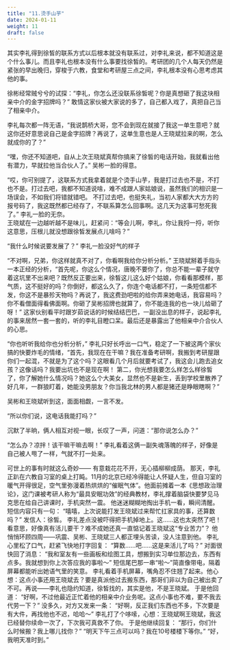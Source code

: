 ```yaml
---
title: "11.烫手山芋"
date: 2024-01-11
weight: 11
draft: false
---
```


其实李礼得到徐皙的联系方式以后根本就没有联系过，对李礼来说，都不知道这是个什么事儿。而且李礼也根本没有什么事要找徐皙的。考研团的几个人每天仍然是紧张的早出晚归，穿梭于六教，食堂和考研屋三点之间，李礼根本没有心思考虑其他的事。

徐彬经常贼兮兮的试探：“李礼，你怎么还没联系徐皙呢？你是真想砸了我这块相亲中介的金字招牌吗？” 敢情这家伙被大家说的多了，自己都入戏了，真把自己当了相亲中介。

李礼每次都一阵无语，“我说鹊桥大哥，您不会到现在就接了我这一单生意吧？就这你还好意思说自己是金字招牌？再说了，这单生意也是人王晓斌拉来的啊，怎么就成你的了？”

“嘿，你还不知道吧，自从上次王晓斌真帮你搞来了徐皙的电话开始，我就看出他有潜力，早就拉他当合伙人了。” 吴彬一脸的得意。

“哎，你可别提了，这联系方式我拿着就是个烫手山芋，我是打过去也不是，不打也不是。打过去吧，我都不知道说啥，难不成跟人家姑娘说，虽然我们的相识是一场误会，不如我们将错就错吧。 不打过去吧，也挺失礼，当初人家都大大方方的报号码了，我这既然都已经存了，不联系算怎么回事啊。这几天为这事可愁死我了。” 李礼一脸的无奈。											
王晓斌在一边越听越不是味儿，赶紧问：“等会儿啊，李礼，你让我捋一捋，听你这意思，压根儿就没想跟徐皙发展点儿啥吗？”

“我什么时候说要发展了？” 李礼一脸没好气的样子

“不对啊，兄弟，你这样就真不对了，你看啊我给你分析分析。” 王晓斌掰着手指头一本正经的分析，“首先呢，你这么个情况，唐晚不要你了，你总不能一辈子就守着这坑里不出来吧？既然反正要出来，徐皙这儿这么好个姑娘，你看看那模样，那气质，这不挺好的吗？你倒好，都这么久了，你连个电话都不打，一条短信都不发，你这不是暴殄天物吗？再说了，我这费劲吧啦的给你弄来她电话，我容易吗？你不看僧面得看佛面啊。你砸了吴彬招牌也就算了，你不能连我的也一块儿给砸了呀！” 这家伙别看平时跟岁茹说话的时候结结巴巴，一副没出息的样子，说起李礼的事来居然一套一套的，听的李礼目瞪口呆。最后还是暴露出了他相亲中介合伙人的心思。

“你也听听我给你也分析分析，” 李礼只好长呼出一口气，稳定了一下被这两个家伙搞的快要炸毛的情绪，“首先，我现在在干嘛？我在准备考研啊，我搬到考研屋跟你们一起混，不就是为了这个吗？这眼看几个月后就要考试了，我这会儿跑去追女孩？这像话吗？我要出坑也不是现在啊！ 第二，你光想我要怎么样怎么样徐皙了，你了解她什么情况吗？她这么个大美女，显然也不是新生，丢到学校里散养了好几年，一群狼盯着，她能没男朋友？你当我北林的男人都是猪还是睁眼瞎啊？”

吴彬和王晓斌听到这，面面相觑，一言不发。

“所以你们说，这电话我能打吗？”

沉默了半晌，俩人相互对视一眼，长叹了一声，问道：“那你说怎么办？”

“怎么办？凉拌！该干嘛干嘛去啊！” 李礼看着这俩一副失魂落魄的样子，好像是自己被人甩了一样，气就不打一处来。


可世上的事有时就这么奇妙—— 有意栽花花不开，无心插柳柳成荫。
那天，李礼正趴在六教自习室的桌上打盹。11月的北京已经冷得能让人怀疑人生，但自习室的暖气开得很足，空气里弥漫着热烘烘的“催眠气体”。他面前摊着一本《思想政治理论》，这门课被考研人称为“最具安眠功效”的经典教材，李礼撑着脑袋快要梦见马克思在给自己讲课时，手机突然一震。
他迷迷糊糊地掏出手机一看，瞬间清醒。
短信内容只有一句：
“嘻嘻，上次说能打发王晓斌过来帮忙扛家具的事，还算数吗？”
发信人：徐皙。
李礼差点没被吓得把手机掉地上。这……这也太突然了吧！
看意思，好像真有活儿要干？难不成她还真一直惦记着王晓斌这“专业苦力”？
他悄悄环顾四周——巩震、吴彬、王晓斌三人都正埋头苦读，没人注意到他。
李礼心里松了口气，赶紧飞快地打字回复：
“算数……吧……这是来活儿了吗？”
对面很快回了消息：
“我和室友有一些画板和绘图工具，想搬到实习单位那边去，东西有点多。我就想到你上次答应我的事啦～”
短信尾巴那一串“啦～”简直像带电，隔着屏幕都能听出她语气里的笑意。
李礼看着手机屏幕，嘴角忍不住翘了起来。他心想：这点小事还用王晓斌去？要是真派他过去搬东西，那哥们非以为自己被出卖了不可。再说——李礼也隐约知道，徐皙找的，其实是他，不是王晓斌。
于是他回道：
“好啊，不过他最近正忙着他的相亲中介业务呢。这点小事也不难，要不我去代劳一下？”
没多久，对方又发来一条：
“好啊，反正我们东西也不多，下次要是有大件，再找他也不迟，哈哈～”
李礼打了个哆嗦，心想：王晓斌啊王晓斌，我这已经替你续命一次了，下次我可真救不了你。
于是他继续回复：
“那行，你们什么时候搬？我上哪儿找你？”
“明天下午三点可以吗？我在10号楼楼下等你。”
“好，我明天准时到。”